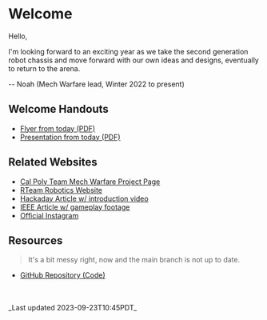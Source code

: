 # Welcome

Hello,

I'm looking forward to an exciting year as we take the second generation robot chassis and move forward with our own ideas and designs, eventually to return to the arena.

-- Noah (Mech Warfare lead, Winter 2022 to present)

## Welcome Handouts

- [Flyer from today (PDF)](MechWarfareFlyer2023.pdf)
- [Presentation from today (PDF)](MechWarfarePresentation2023.pdf)

## Related Websites

- [Cal Poly Team Mech Warfare Project Page](https://www.calpolyrobotics.org/mech-warfare)
- [RTeam Robotics Website](http://rteamrobotics.weebly.com/mech-warfare.html)
- [Hackaday Article w/ introduction video](https://hackaday.com/2019/06/07/mech-warfare-like-driving-a-building-sized-robot-through-a-busy-city/)
- [IEEE Article w/ gameplay footage](https://spectrum.ieee.org/video-mech-warfare-rocks-robogames-2012)
- [Official Instagram](https://www.instagram.com/mechwarfare/?hl=en)

## Resources

> It's a bit messy right, now and the main branch is not up to date.

- [GitHub Repository (Code)](https://github.com/BobSaidHi/CPRC-MechWarfare)

<br>
<br>
_Last updated 2023-09-23T10:45PDT_

